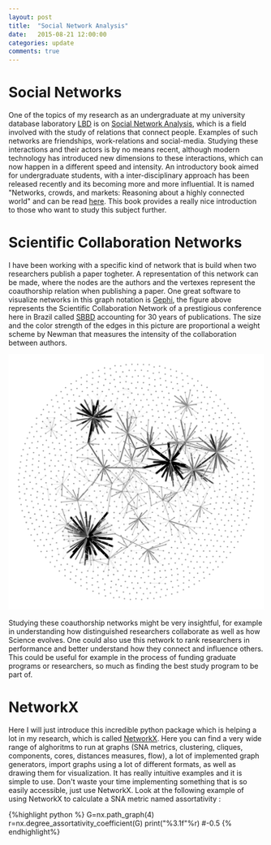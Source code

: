 ```yaml
---
layout: post
title:  "Social Network Analysis"
date:   2015-08-21 12:00:00
categories: update
comments: true
---
```




Social Networks
==========================================================
One of the topics of my research as an undergraduate at my university database laboratory [LBD][lbd] is on [Social Network Analysis][sna], which is a field involved with the study of relations that connect people. Examples of such networks are friendships, work-relations and social-media. Studying 
these interactions and their actors is by no means recent, although modern technology has introduced new dimensions to these interactions, which can now happen in a different speed
and intensity. An introductory book aimed for undergraduate students, with a inter-disciplinary approach has been released recently and its becoming more and more influential.
It is named "Networks, crowds, and markets: Reasoning about a highly connected world" and can be read [here][kleinberg]. This book provides a really nice introduction to those who want to 
study this subject further. 

Scientific Collaboration Networks
===========================================
I have been working with a specific kind of network that is build when two researchers publish a paper togheter. 
A representation of this network can be made, where the nodes are the authors and the vertexes represent 
the coauthorship relation when publishing a paper. One great software to visualize networks in this graph notation is [Gephi][gephi], the figure above
represents the Scientific Collaboration Network of a prestigious conference here in Brazil called [SBBD][sbbd] accounting for 30 years of publications. The 
size and the color strength of the edges in this picture are proportional a weight scheme by Newman that measures the intensity of the collaboration between authors.

![SBBD Network](/images/gephi.png)	

Studying these coauthorship networks might be very insightful,  for example in understanding how distinguished researchers collaborate as well as how Science evolves. 
One could also use this network to rank researchers in performance and better understand how they connect and influence others. 
This could be useful for example in the process of funding graduate programs or researchers, so much as finding the best study program to be part of.


NetworkX
===============================

Here I will just introduce this incredible python package which is helping a lot in my research, which is called
[NetworkX][networkx]. Here you can find a very wide range of alghoritms to run at graphs (SNA metrics, clustering, cliques, components, cores, distances measures, flow), a lot of implemented 
graph generators, import graphs using a lot of different formats, as well as drawing them for visualization. It has
really intuitive examples and it is simple to use. Don't waste your time implementing something that is so easily accessible, just
use NetworkX. Look at the following example of using NetworkX to calculate a SNA metric named assortativity :

{%highlight python %}
G=nx.path_graph(4)
r=nx.degree_assortativity_coefficient(G)
print("%3.1f"%r)
#-0.5
{% endhighlight%}



[lbd]: http://lbd.dcc.ufmg.br/
[sna]:https://en.wikipedia.org/wiki/Social_network_analysis#cite_note-1
[kleinberg]: http://www.cs.cornell.edu/home/kleinber/networks-book/
[gephi]: http://gephi.github.io/
[sbbd]: http://dexl.lncc.br/sbbd2015/
[networkx]: http://networkx.github.io/